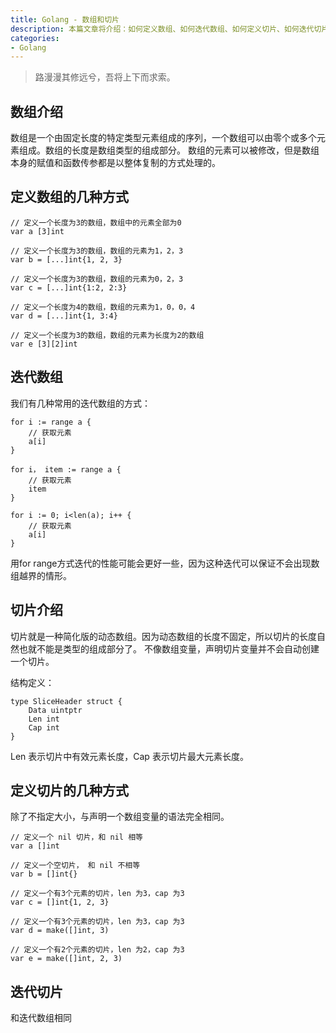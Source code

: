 ```yaml
---
title: Golang - 数组和切片
description: 本篇文章将介绍：如何定义数组、如何迭代数组、如何定义切片、如何迭代切片
categories:
- Golang
---
```


> 路漫漫其修远兮，吾将上下而求索。

## 数组介绍

数组是一个由固定长度的特定类型元素组成的序列，一个数组可以由零个或多个元素组成。数组的长度是数组类型的组成部分。
数组的元素可以被修改，但是数组本身的赋值和函数传参都是以整体复制的方式处理的。

## 定义数组的几种方式

```
// 定义一个长度为3的数组，数组中的元素全部为0
var a [3]int

// 定义一个长度为3的数组，数组的元素为1，2，3
var b = [...]int{1, 2, 3}

// 定义一个长度为3的数组，数组的元素为0，2，3
var c = [...]int{1:2, 2:3}

// 定义一个长度为4的数组，数组的元素为1，0，0，4
var d = [...]int{1, 3:4}

// 定义一个长度为3的数组，数组的元素为长度为2的数组
var e [3][2]int
```

## 迭代数组

我们有几种常用的迭代数组的方式：

```
for i := range a {
    // 获取元素
    a[i]
}
```

```
for i， item := range a {
    // 获取元素
    item
}
```

```
for i := 0; i<len(a); i++ {
    // 获取元素
    a[i]
}
```

用for range方式迭代的性能可能会更好一些，因为这种迭代可以保证不会出现数组越界的情形。

## 切片介绍

切片就是一种简化版的动态数组。因为动态数组的长度不固定，所以切片的长度自然也就不能是类型的组成部分了。
不像数组变量，声明切片变量并不会自动创建一个切片。

结构定义：
```
type SliceHeader struct {
    Data uintptr
    Len int
    Cap int
}
```
Len 表示切片中有效元素长度，Cap 表示切片最大元素长度。

## 定义切片的几种方式

除了不指定大小，与声明一个数组变量的语法完全相同。

```
// 定义一个 nil 切片，和 nil 相等
var a []int

// 定义一个空切片， 和 nil 不相等
var b = []int{}

// 定义一个有3个元素的切片，len 为3，cap 为3
var c = []int{1, 2, 3}

// 定义一个有3个元素的切片，len 为3，cap 为3
var d = make([]int, 3)

// 定义一个有2个元素的切片，len 为2，cap 为3
var e = make([]int, 2, 3)
```

## 迭代切片

和迭代数组相同



